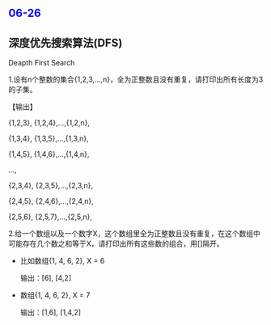 <h2 style="color:blue">06-26</h2>

## 深度优先搜索算法(DFS)

Deapth First Search

1.设有n个整数的集合{1,2,3,...,n}，全为正整数且没有重复，请打印出所有长度为3的子集。

【输出】

{1,2,3}, {1,2,4},...,{1,2,n},

{1,3,4}, {1,3,5},...,{1,3,n},

{1,4,5}, {1,4,6},...,{1,4,n},

...,

{2,3,4}, {2,3,5},...,{2,3,n},

{2,4,5}, {2,4,6},...,{2,4,n},

{2,5,6}, {2,5,7},...,{2,5,n},



2.给一个数组以及一个数字X，这个数组里全为正整数且没有重复，在这个数组中可能存在几个数之和等于X，请打印出所有这些数的组合，用[]隔开。

- 比如数组{1, 4, 6, 2}, X = 6

    输出：[6], [4,2]
- 数组{1, 4, 6, 2}, X = 7

    输出：[1,6], [1,4,2]